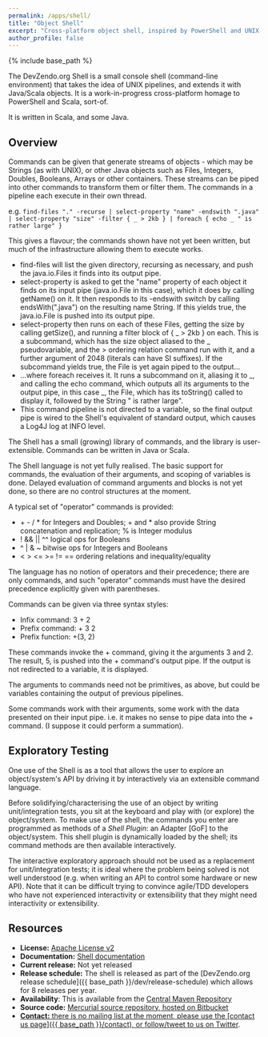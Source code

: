 ```yaml
---
permalink: /apps/shell/
title: "Object Shell"
excerpt: "Cross-platform object shell, inspired by PowerShell and UNIX."
author_profile: false
---
```


{% include base_path %}

The DevZendo.org Shell is a small console shell (command-line environment) that takes 
the idea of UNIX pipelines, and extends it with Java/Scala objects. It is a 
work-in-progress cross-platform homage to PowerShell and Scala, sort-of.

It is written in Scala, and some Java.

## Overview

Commands can be given that generate streams of objects - which may be Strings (as with UNIX), 
or other Java objects such as Files, Integers, Doubles, Booleans, Arrays or other containers. 
These streams can be piped into other commands to transform them or filter them. 
The commands in a pipeline each execute in their own thread.

e.g. `find-files "." -recurse | select-property "name" -endswith ".java" | select-property "size" -filter { _ > 2kb } | foreach { echo _ " is rather large" }`

This gives a flavour; the commands shown have not yet been written, but much of the infrastructure allowing them to execute works. 

<ul>
<li>find-files will list the given directory, recursing as necessary, and push the java.io.Files it finds into its output pipe. </li>
<li>select-property is asked to get the "name" property of each object it finds on its input pipe (java.io.File in this case), which it does by calling getName() on it. It then responds to its -endswith switch by calling endsWith(".java") on the resulting name String. If this yields true, the java.io.File is pushed into its output pipe.</li>
<li>select-property then runs on each of these Files, getting the size by calling getSize(), and running a filter block of { _ > 2kb } on each. This is a subcommand, which has the size object aliased to the _ pseudovariable, and the > ordering relation command run with it, and a further argument of 2048 (literals can have SI suffixes). If the subcommand yields true, the File is yet again piped to the output...</li>
<li>...where foreach receives it. It runs a subcommand on it, aliasing it to _, and calling the echo command, which outputs all its arguments to the output pipe, in this case _, the File, which has its toString() called to display it, followed by the String " is rather large".</li>
<li>This command pipeline is not directed to a variable, so the final output pipe is wired to the Shell's equivalent of standard output, which causes a Log4J log at INFO level.</li>
</ul>


The Shell has a small (growing) library of commands, and the library is user-extensible. Commands can be written in Java or Scala. 

The Shell language is not yet fully realised. The basic support for commands, the evaluation of their arguments, and scoping of variables is done. Delayed evaluation of command arguments and blocks is not yet done, so there are no control structures at the moment. 

A typical set of "operator" commands is provided:

<ul>
<li> + - / * for Integers and Doubles; + and * also provide String concatenation and replication; % is Integer modulus</li>
<li> ! && || ^^ logical ops for Booleans </li>
<li> ^ | & ~ bitwise ops for Integers and Booleans </li>
<li> &lt; &gt; &lt;= &gt;= != == ordering relations and inequality/equality </li>
</ul>

The language has no notion of operators and their precedence; there are only commands, and such "operator" commands must have the desired precedence explicitly given with parentheses.

Commands can be given via three syntax styles:

<ul>
<li>Infix command: 3 + 2</li>
<li>Prefix command: + 3 2</li>
<li>Prefix function: +(3, 2)</li>
</ul>

These commands invoke the + command, giving it the arguments 3 and 2. The result, 5, is pushed into the + command's output pipe. If the output is not redirected to a variable, it is displayed.

The arguments to commands need not be primitives, as above, but could be variables containing the output of previous pipelines.

Some commands work with their arguments, some work with the data presented on their input pipe. i.e. it makes no sense to pipe data into the + command. (I suppose it could perform a summation).


## Exploratory Testing

One use of the Shell is as a tool that allows the user to explore an object/system's API by driving it by interactively via an extensible command language.

Before solidifying/characterising the use of an object by writing unit/integration tests, you sit at the keyboard and play with (or explore) the object/system. To make use of the shell, the commands you enter are programmed as methods of a <em>Shell Plugin</em>: an Adapter [GoF] to the object/system. This shell plugin is dynamically loaded by the shell; its command methods are then available interactively.

The interactive exploratory approach should not be used as a replacement for unit/integration tests; it is ideal where the problem being solved is not well understood (e.g. when writing an API to control some hardware or new API). Note that it can be difficult trying to convince agile/TDD developers who have not experienced interactivity or extensibility that they might need interactivity or extensibility.


## Resources

* **License:** <a href="http://www.apache.org/licenses/LICENSE-2.0.html">Apache License v2</a>
* **Documentation:** <a href="http://devzendo.org/sites/default/files/shell-site/index.html">Shell documentation</a> 
* **Current release:** Not yet released
* **Release schedule:** The shell is released as part of the [DevZendo.org release schedule]({{ base_path }}/dev/release-schedule) which allows for 8 releases per year.
* **Availability**: This is available from the <a href="http://search.maven.org/#browse%7C-125156780">Central Maven Repository</a>
* **Source code:** <a href="https://devzendo@bitbucket.org/devzendo/shell">Mercurial source repository, hosted on Bitbucket
* **Contact:** there is no mailing list at the moment, please use the [contact us page]({{ base_path }}/contact), or <a href="http://twitter.com/devzendo">follow/tweet to us on Twitter</a>.


